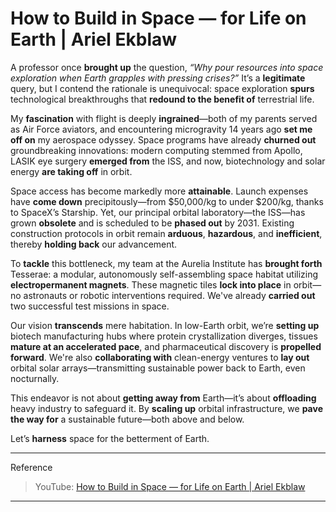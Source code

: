 # How to Build in Space — for Life on Earth | Ariel Ekblaw

A professor once **brought up** the question, *“Why pour resources into space exploration when Earth grapples with pressing crises?”* It’s a **legitimate** query, but I contend the rationale is unequivocal: space exploration **spurs** technological breakthroughs that **redound to the benefit of** terrestrial life.

My **fascination** with flight is deeply **ingrained**—both of my parents served as Air Force aviators, and encountering microgravity 14 years ago **set me off on** my aerospace odyssey. Space programs have already **churned out** groundbreaking innovations: modern computing stemmed from Apollo, LASIK eye surgery **emerged from** the ISS, and now, biotechnology and solar energy **are taking off** in orbit.

Space access has become markedly more **attainable**. Launch expenses have **come down** precipitously—from \$50,000/kg to under \$200/kg, thanks to SpaceX’s Starship. Yet, our principal orbital laboratory—the ISS—has grown **obsolete** and is scheduled to be **phased out** by 2031. Existing construction protocols in orbit remain **arduous**, **hazardous**, and **inefficient**, thereby **holding back** our advancement.

To **tackle** this bottleneck, my team at the Aurelia Institute has **brought forth** Tesserae: a modular, autonomously self-assembling space habitat utilizing **electropermanent magnets**. These magnetic tiles **lock into place** in orbit—no astronauts or robotic interventions required. We've already **carried out** two successful test missions in space.

Our vision **transcends** mere habitation. In low-Earth orbit, we’re **setting up** biotech manufacturing hubs where protein crystallization diverges, tissues **mature at an accelerated pace**, and pharmaceutical discovery is **propelled forward**. We're also **collaborating with** clean-energy ventures to **lay out** orbital solar arrays—transmitting sustainable power back to Earth, even nocturnally.

This endeavor is not about **getting away from** Earth—it’s about **offloading** heavy industry to safeguard it. By **scaling up** orbital infrastructure, we **pave the way for** a sustainable future—both above and below.

Let’s **harness** space for the betterment of Earth.

---

Reference
> YouTube: [How to Build in Space — for Life on Earth | Ariel Ekblaw](https://www.youtube.com/watch?v=IHrGK3Mu5K4)

---
